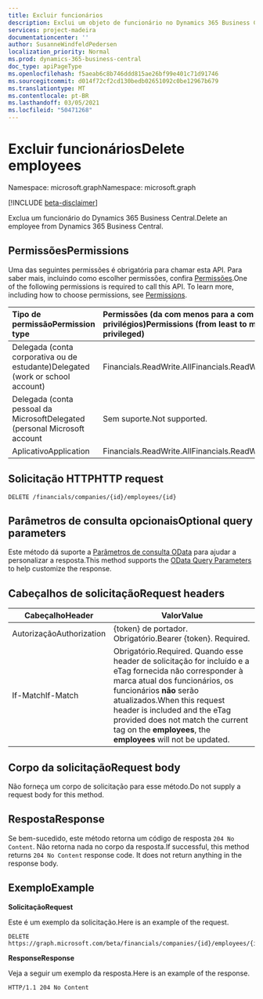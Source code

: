 ```yaml
---
title: Excluir funcionários
description: Exclui um objeto de funcionário no Dynamics 365 Business Central.
services: project-madeira
documentationcenter: ''
author: SusanneWindfeldPedersen
localization_priority: Normal
ms.prod: dynamics-365-business-central
doc_type: apiPageType
ms.openlocfilehash: f5aeab6c8b746ddd815ae26bf99e401c71d91746
ms.sourcegitcommit: d014f72cf2cd130bedb02651092c0be12967b679
ms.translationtype: MT
ms.contentlocale: pt-BR
ms.lasthandoff: 03/05/2021
ms.locfileid: "50471268"
---
```

# <a name="delete-employees"></a><span data-ttu-id="4370c-103">Excluir funcionários</span><span class="sxs-lookup"><span data-stu-id="4370c-103">Delete employees</span></span>

<span data-ttu-id="4370c-104">Namespace: microsoft.graph</span><span class="sxs-lookup"><span data-stu-id="4370c-104">Namespace: microsoft.graph</span></span>

[!INCLUDE [beta-disclaimer](../../includes/beta-disclaimer.md)]

<span data-ttu-id="4370c-105">Exclua um funcionário do Dynamics 365 Business Central.</span><span class="sxs-lookup"><span data-stu-id="4370c-105">Delete an employee from Dynamics 365 Business Central.</span></span>

## <a name="permissions"></a><span data-ttu-id="4370c-106">Permissões</span><span class="sxs-lookup"><span data-stu-id="4370c-106">Permissions</span></span>
<span data-ttu-id="4370c-p101">Uma das seguintes permissões é obrigatória para chamar esta API. Para saber mais, incluindo como escolher permissões, confira [Permissões](/graph/permissions-reference).</span><span class="sxs-lookup"><span data-stu-id="4370c-p101">One of the following permissions is required to call this API. To learn more, including how to choose permissions, see [Permissions](/graph/permissions-reference).</span></span>

|<span data-ttu-id="4370c-109">Tipo de permissão</span><span class="sxs-lookup"><span data-stu-id="4370c-109">Permission type</span></span> |<span data-ttu-id="4370c-110">Permissões (da com menos para a com mais privilégios)</span><span class="sxs-lookup"><span data-stu-id="4370c-110">Permissions (from least to most privileged)</span></span>|
|:---------------|:------------------------------------------|
|<span data-ttu-id="4370c-111">Delegada (conta corporativa ou de estudante)</span><span class="sxs-lookup"><span data-stu-id="4370c-111">Delegated (work or school account)</span></span>|<span data-ttu-id="4370c-112">Financials.ReadWrite.All</span><span class="sxs-lookup"><span data-stu-id="4370c-112">Financials.ReadWrite.All</span></span> |
|<span data-ttu-id="4370c-113">Delegada (conta pessoal da Microsoft</span><span class="sxs-lookup"><span data-stu-id="4370c-113">Delegated (personal Microsoft account</span></span>|<span data-ttu-id="4370c-114">Sem suporte.</span><span class="sxs-lookup"><span data-stu-id="4370c-114">Not supported.</span></span>|
|<span data-ttu-id="4370c-115">Aplicativo</span><span class="sxs-lookup"><span data-stu-id="4370c-115">Application</span></span>|<span data-ttu-id="4370c-116">Financials.ReadWrite.All</span><span class="sxs-lookup"><span data-stu-id="4370c-116">Financials.ReadWrite.All</span></span>|

## <a name="http-request"></a><span data-ttu-id="4370c-117">Solicitação HTTP</span><span class="sxs-lookup"><span data-stu-id="4370c-117">HTTP request</span></span>
```
DELETE /financials/companies/{id}/employees/{id}
```

## <a name="optional-query-parameters"></a><span data-ttu-id="4370c-118">Parâmetros de consulta opcionais</span><span class="sxs-lookup"><span data-stu-id="4370c-118">Optional query parameters</span></span>
<span data-ttu-id="4370c-119">Este método dá suporte a [Parâmetros de consulta OData](/graph/query-parameters) para ajudar a personalizar a resposta.</span><span class="sxs-lookup"><span data-stu-id="4370c-119">This method supports the [OData Query Parameters](/graph/query-parameters) to help customize the response.</span></span>

## <a name="request-headers"></a><span data-ttu-id="4370c-120">Cabeçalhos de solicitação</span><span class="sxs-lookup"><span data-stu-id="4370c-120">Request headers</span></span>
|<span data-ttu-id="4370c-121">Cabeçalho</span><span class="sxs-lookup"><span data-stu-id="4370c-121">Header</span></span>         |<span data-ttu-id="4370c-122">Valor</span><span class="sxs-lookup"><span data-stu-id="4370c-122">Value</span></span>                     |
|---------------|--------------------------|
|<span data-ttu-id="4370c-123">Autorização</span><span class="sxs-lookup"><span data-stu-id="4370c-123">Authorization</span></span>  |<span data-ttu-id="4370c-p102">{token} de portador. Obrigatório.</span><span class="sxs-lookup"><span data-stu-id="4370c-p102">Bearer {token}. Required.</span></span> |
|<span data-ttu-id="4370c-126">If-Match</span><span class="sxs-lookup"><span data-stu-id="4370c-126">If-Match</span></span>       |<span data-ttu-id="4370c-127">Obrigatório.</span><span class="sxs-lookup"><span data-stu-id="4370c-127">Required.</span></span> <span data-ttu-id="4370c-128">Quando esse header de solicitação for incluído e a eTag fornecida não corresponder à marca atual dos funcionários, os funcionários **não** serão atualizados.</span><span class="sxs-lookup"><span data-stu-id="4370c-128">When this request header is included and the eTag provided does not match the current tag on the **employees**, the **employees** will not be updated.</span></span> |

## <a name="request-body"></a><span data-ttu-id="4370c-129">Corpo da solicitação</span><span class="sxs-lookup"><span data-stu-id="4370c-129">Request body</span></span>
<span data-ttu-id="4370c-130">Não forneça um corpo de solicitação para esse método.</span><span class="sxs-lookup"><span data-stu-id="4370c-130">Do not supply a request body for this method.</span></span>

## <a name="response"></a><span data-ttu-id="4370c-131">Resposta</span><span class="sxs-lookup"><span data-stu-id="4370c-131">Response</span></span>
<span data-ttu-id="4370c-p104">Se bem-sucedido, este método retorna um código de resposta ```204 No Content```. Não retorna nada no corpo da resposta.</span><span class="sxs-lookup"><span data-stu-id="4370c-p104">If successful, this method returns ```204 No Content``` response code. It does not return anything in the response body.</span></span>

## <a name="example"></a><span data-ttu-id="4370c-134">Exemplo</span><span class="sxs-lookup"><span data-stu-id="4370c-134">Example</span></span>

<span data-ttu-id="4370c-135">**Solicitação**</span><span class="sxs-lookup"><span data-stu-id="4370c-135">**Request**</span></span>

<span data-ttu-id="4370c-136">Este é um exemplo da solicitação.</span><span class="sxs-lookup"><span data-stu-id="4370c-136">Here is an example of the request.</span></span>

```http
DELETE https://graph.microsoft.com/beta/financials/companies/{id}/employees/{id}
```

<span data-ttu-id="4370c-137">**Response**</span><span class="sxs-lookup"><span data-stu-id="4370c-137">**Response**</span></span> 

<span data-ttu-id="4370c-138">Veja a seguir um exemplo da resposta.</span><span class="sxs-lookup"><span data-stu-id="4370c-138">Here is an example of the response.</span></span> 

```http
HTTP/1.1 204 No Content
```



